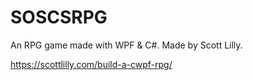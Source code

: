 # SOSCSRPG
 An RPG game made with WPF & C#. Made by Scott Lilly.

https://scottlilly.com/build-a-cwpf-rpg/
